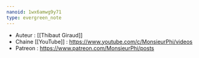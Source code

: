 ```yaml
---
nanoid: 1wx6amwg9y71
type: evergreen_note
---
```

- Auteur : [[Thibaut Giraud]]
- Chaine [[YouTube]] : https://www.youtube.com/c/MonsieurPhi/videos
- Patreon : https://www.patreon.com/MonsieurPhi/posts

